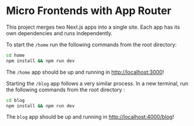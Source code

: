 # Micro Frontends with App Router
This project merges two Next.js apps into a single site. Each app has its own dependencies and runs independently.

To start the `/home` run the following commands from the root directory:

```bash
cd home
npm install && npm run dev
```

The `/home` app should be up and running in [http://localhost:3000](http://localhost:3000)!

Starting the `/blog` app follows a very similar process. In a new terminal, run the following commands from the root directory :

```bash
cd blog
npm install && npm run dev
```

The `blog` app should be up and running in [http://localhost:4000/blog](http://localhost:4000/blog)!
